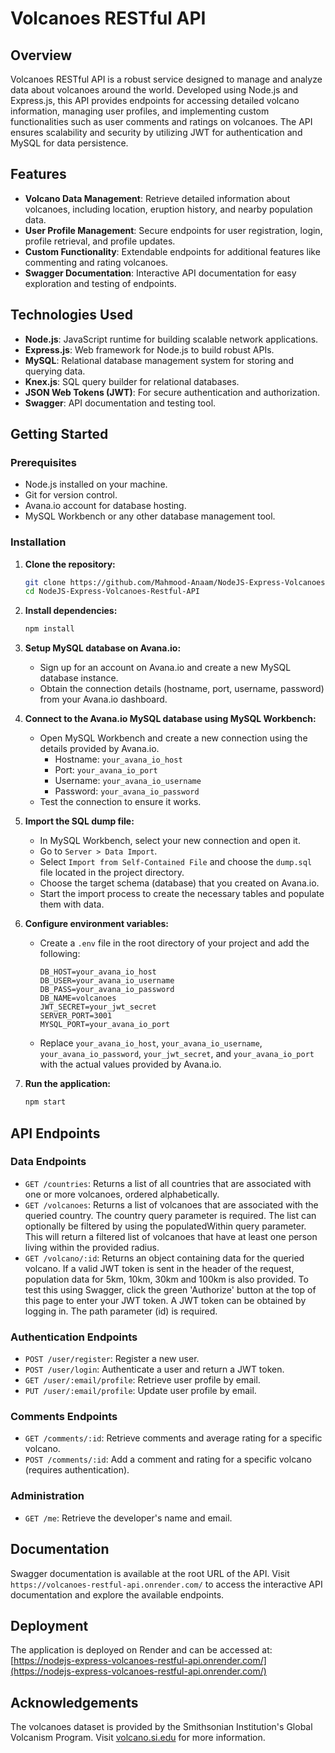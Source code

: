 # Volcanoes RESTful API

## Overview

Volcanoes RESTful API is a robust service designed to manage and analyze data about volcanoes around the world. Developed using Node.js and Express.js, this API provides endpoints for accessing detailed volcano information, managing user profiles, and implementing custom functionalities such as user comments and ratings on volcanoes. The API ensures scalability and security by utilizing JWT for authentication and MySQL for data persistence.

## Features

- **Volcano Data Management**: Retrieve detailed information about volcanoes, including location, eruption history, and nearby population data.
- **User Profile Management**: Secure endpoints for user registration, login, profile retrieval, and profile updates.
- **Custom Functionality**: Extendable endpoints for additional features like commenting and rating volcanoes.
- **Swagger Documentation**: Interactive API documentation for easy exploration and testing of endpoints.

## Technologies Used

- **Node.js**: JavaScript runtime for building scalable network applications.
- **Express.js**: Web framework for Node.js to build robust APIs.
- **MySQL**: Relational database management system for storing and querying data.
- **Knex.js**: SQL query builder for relational databases.
- **JSON Web Tokens (JWT)**: For secure authentication and authorization.
- **Swagger**: API documentation and testing tool.

## Getting Started

### Prerequisites

- Node.js installed on your machine.
- Git for version control.
- Avana.io account for database hosting.
- MySQL Workbench or any other database management tool.

### Installation

1. **Clone the repository:**
   ```bash
   git clone https://github.com/Mahmood-Anaam/NodeJS-Express-Volcanoes-Restful-API.git
   cd NodeJS-Express-Volcanoes-Restful-API
   ```

2. **Install dependencies:**
   ```bash
   npm install
   ```

3. **Setup MySQL database on Avana.io:**
   - Sign up for an account on Avana.io and create a new MySQL database instance.
   - Obtain the connection details (hostname, port, username, password) from your Avana.io dashboard.

4. **Connect to the Avana.io MySQL database using MySQL Workbench:**
   - Open MySQL Workbench and create a new connection using the details provided by Avana.io.
     - Hostname: `your_avana_io_host`
     - Port: `your_avana_io_port`
     - Username: `your_avana_io_username`
     - Password: `your_avana_io_password`
   - Test the connection to ensure it works.

5. **Import the SQL dump file:**
   - In MySQL Workbench, select your new connection and open it.
   - Go to `Server > Data Import`.
   - Select `Import from Self-Contained File` and choose the `dump.sql` file located in the project directory.
   - Choose the target schema (database) that you created on Avana.io.
   - Start the import process to create the necessary tables and populate them with data.

6. **Configure environment variables:**
   - Create a `.env` file in the root directory of your project and add the following:
     ```env
     DB_HOST=your_avana_io_host
     DB_USER=your_avana_io_username
     DB_PASS=your_avana_io_password
     DB_NAME=volcanoes
     JWT_SECRET=your_jwt_secret
     SERVER_PORT=3001
     MYSQL_PORT=your_avana_io_port
     ```
   - Replace `your_avana_io_host`, `your_avana_io_username`, `your_avana_io_password`, `your_jwt_secret`, and `your_avana_io_port` with the actual values provided by Avana.io.

7. **Run the application:**
   ```bash
   npm start
   ```

## API Endpoints

### Data Endpoints
- `GET /countries`: Returns a list of all countries that are associated with one or more volcanoes, ordered alphabetically.
- `GET /volcanoes`: Returns a list of volcanoes that are associated with the queried country. The country query parameter is required. The list can optionally be filtered by using the populatedWithin query parameter. This will return a filtered list of volcanoes that have at least one person living within the provided radius.
- `GET /volcano/:id`: Returns an object containing data for the queried volcano. If a valid JWT token is sent in the header of the request, population data for 5km, 10km, 30km and 100km is also provided. To test this using Swagger, click the green 'Authorize' button at the top of this page to enter your JWT token. A JWT token can be obtained by logging in. The path parameter (id) is required.

### Authentication Endpoints

- `POST /user/register`: Register a new user.
- `POST /user/login`: Authenticate a user and return a JWT token.
- `GET /user/:email/profile`: Retrieve user profile by email.
- `PUT /user/:email/profile`: Update user profile by email.

### Comments Endpoints

- `GET /comments/:id`: Retrieve comments and average rating for a specific volcano.
- `POST /comments/:id`: Add a comment and rating for a specific volcano (requires authentication).

### Administration

- `GET /me`: Retrieve the developer's name and email.

## Documentation

Swagger documentation is available at the root URL of the API. Visit `https://volcanoes-restful-api.onrender.com/` to access the interactive API documentation and explore the available endpoints.

## Deployment

The application is deployed on Render and can be accessed at:
[https://nodejs-express-volcanoes-restful-api.onrender.com/](https://nodejs-express-volcanoes-restful-api.onrender.com/)

## Acknowledgements

The volcanoes dataset is provided by the Smithsonian Institution's Global Volcanism Program. Visit [volcano.si.edu](https://volcano.si.edu/) for more information.





